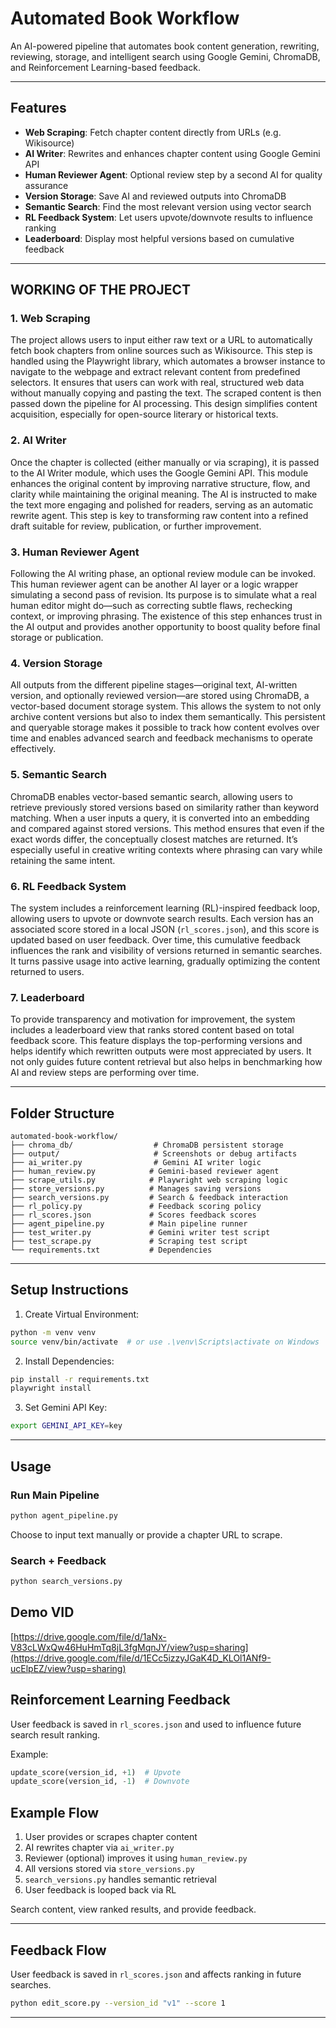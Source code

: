 
# Automated Book Workflow

An AI-powered pipeline that automates book content generation, rewriting, reviewing, storage, and intelligent search using Google Gemini, ChromaDB, and Reinforcement Learning-based feedback.

---

## Features

- **Web Scraping**: Fetch chapter content directly from URLs (e.g. Wikisource)
- **AI Writer**: Rewrites and enhances chapter content using Google Gemini API
- **Human Reviewer Agent**: Optional review step by a second AI for quality assurance
- **Version Storage**: Save AI and reviewed outputs into ChromaDB
- **Semantic Search**: Find the most relevant version using vector search
- **RL Feedback System**: Let users upvote/downvote results to influence ranking
- **Leaderboard**: Display most helpful versions based on cumulative feedback

---

## WORKING OF THE PROJECT

### 1. Web Scraping
The project allows users to input either raw text or a URL to automatically fetch book chapters from online sources such as Wikisource. This step is handled using the Playwright library, which automates a browser instance to navigate to the webpage and extract relevant content from predefined selectors. It ensures that users can work with real, structured web data without manually copying and pasting the text. The scraped content is then passed down the pipeline for AI processing. This design simplifies content acquisition, especially for open-source literary or historical texts.

### 2. AI Writer
Once the chapter is collected (either manually or via scraping), it is passed to the AI Writer module, which uses the Google Gemini API. This module enhances the original content by improving narrative structure, flow, and clarity while maintaining the original meaning. The AI is instructed to make the text more engaging and polished for readers, serving as an automatic rewrite agent. This step is key to transforming raw content into a refined draft suitable for review, publication, or further improvement.

### 3. Human Reviewer Agent
Following the AI writing phase, an optional review module can be invoked. This human reviewer agent can be another AI layer or a logic wrapper simulating a second pass of revision. Its purpose is to simulate what a real human editor might do—such as correcting subtle flaws, rechecking context, or improving phrasing. The existence of this step enhances trust in the AI output and provides another opportunity to boost quality before final storage or publication.

### 4. Version Storage
All outputs from the different pipeline stages—original text, AI-written version, and optionally reviewed version—are stored using ChromaDB, a vector-based document storage system. This allows the system to not only archive content versions but also to index them semantically. This persistent and queryable storage makes it possible to track how content evolves over time and enables advanced search and feedback mechanisms to operate effectively.

### 5. Semantic Search
ChromaDB enables vector-based semantic search, allowing users to retrieve previously stored versions based on similarity rather than keyword matching. When a user inputs a query, it is converted into an embedding and compared against stored versions. This method ensures that even if the exact words differ, the conceptually closest matches are returned. It’s especially useful in creative writing contexts where phrasing can vary while retaining the same intent.

### 6. RL Feedback System
The system includes a reinforcement learning (RL)-inspired feedback loop, allowing users to upvote or downvote search results. Each version has an associated score stored in a local JSON (`rl_scores.json`), and this score is updated based on user feedback. Over time, this cumulative feedback influences the rank and visibility of versions returned in semantic searches. It turns passive usage into active learning, gradually optimizing the content returned to users.

### 7. Leaderboard
To provide transparency and motivation for improvement, the system includes a leaderboard view that ranks stored content based on total feedback score. This feature displays the top-performing versions and helps identify which rewritten outputs were most appreciated by users. It not only guides future content retrieval but also helps in benchmarking how AI and review steps are performing over time.

---

## Folder Structure

```
automated-book-workflow/
├── chroma_db/                  # ChromaDB persistent storage
├── output/                     # Screenshots or debug artifacts
├── ai_writer.py                # Gemini AI writer logic
├── human_review.py            # Gemini-based reviewer agent
├── scrape_utils.py            # Playwright web scraping logic
├── store_versions.py          # Manages saving versions
├── search_versions.py         # Search & feedback interaction
├── rl_policy.py               # Feedback scoring policy
├── rl_scores.json             # Scores feedback scores
├── agent_pipeline.py          # Main pipeline runner
├── test_writer.py             # Gemini writer test script
├── test_scrape.py             # Scraping test script
└── requirements.txt           # Dependencies
```

---

## Setup Instructions

1. Create Virtual Environment:
```bash
python -m venv venv
source venv/bin/activate  # or use .\venv\Scripts\activate on Windows
```

2. Install Dependencies:
```bash
pip install -r requirements.txt
playwright install
```

3. Set Gemini API Key:
```bash
export GEMINI_API_KEY=key
```

---

## Usage

### Run Main Pipeline
```bash
python agent_pipeline.py
```

Choose to input text manually or provide a chapter URL to scrape.

### Search + Feedback
```bash
python search_versions.py
```

## Demo VID
[https://drive.google.com/file/d/1aNx-V83cLWxQw46HuHmTq8jL3fgMqnJY/view?usp=sharing](https://drive.google.com/file/d/1ECc5izzyJGaK4D_KLOl1ANf9-ucElpEZ/view?usp=sharing)

## Reinforcement Learning Feedback

User feedback is saved in `rl_scores.json` and used to influence future search result ranking.

Example:
```python
update_score(version_id, +1)  # Upvote
update_score(version_id, -1)  # Downvote
```

## Example Flow

1. User provides or scrapes chapter content
2. AI rewrites chapter via `ai_writer.py`
3. Reviewer (optional) improves it using `human_review.py`
4. All versions stored via `store_versions.py`
5. `search_versions.py` handles semantic retrieval
6. User feedback is looped back via RL

Search content, view ranked results, and provide feedback.

---

## Feedback Flow

User feedback is saved in `rl_scores.json` and affects ranking in future searches.

```bash
python edit_score.py --version_id "v1" --score 1
```

---


